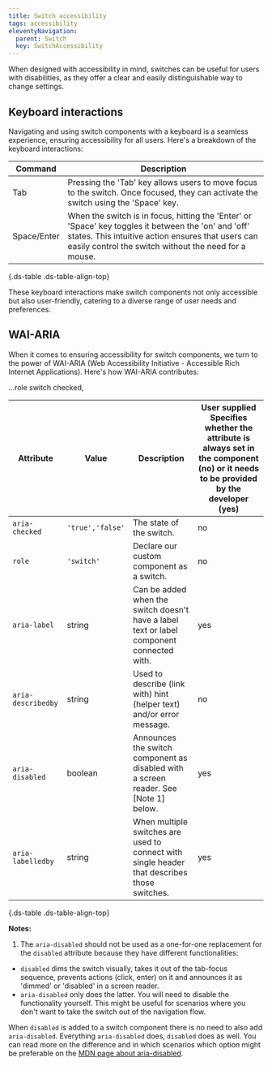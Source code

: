 ```yaml
---
title: Switch accessibility
tags: accessibility
eleventyNavigation:
  parent: Switch
  key: SwitchAccessibility
---
```

<section>

When designed with accessibility in mind, switches can be useful for users with disabilities, as they offer a clear and easily distinguishable way to change settings.

</section>

<section>

## Keyboard interactions

Navigating and using switch components with a keyboard is a seamless experience, ensuring accessibility for all users. Here's a breakdown of the keyboard interactions:

<div class="ds-table-wrapper">

|Command|Description|
|-|-|
|Tab|Pressing the 'Tab' key allows users to move focus to the switch. Once focused, they can activate the switch using the 'Space' key.|
|Space/Enter|When the switch is in focus, hitting the 'Enter' or 'Space' key toggles it between the 'on' and 'off' states. This intuitive action ensures that users can easily control the switch without the need for a mouse.|

{.ds-table .ds-table-align-top}

</div>

These keyboard interactions make switch components not only accessible but also user-friendly, catering to a diverse range of user needs and preferences.

</section>

<section> 

## WAI-ARIA

When it comes to ensuring accessibility for switch components, we turn to the power of WAI-ARIA (Web Accessibility Initiative - Accessible Rich Internet Applications). Here's how WAI-ARIA contributes:


...role switch checked,

<div class="ds-table-wrapper">

|Attribute|Value|Description|User supplied  <sl-icon name="info" aria-describedby="tooltip1" size="md"></sl-icon><sl-tooltip id="tooltip1">Specifies whether the attribute is always set in the component (no) or it needs to be provided by the developer (yes)</sl-tooltip>|
|-|-|-|-|
|`aria-checked`|`'true','false'`|The state of the switch.|no|
|`role`|`'switch'`|Declare our custom component as a switch.|no|
|`aria-label`|string|Can be added when the switch doesn't have a label text or label component connected with.|yes|
|`aria-describedby`|string|Used to describe (link with) hint (helper text) and/or error message.|no|
|`aria-disabled`|boolean|Announces the switch component as disabled with a screen reader. See [Note 1] below.|yes|
|`aria-labelledby`|string|When multiple switches are used to connect with single header that describes those switches.|yes|

{.ds-table .ds-table-align-top}

</div>

**Notes:**
1. The `aria-disabled` should not be used as a one-for-one replacement for the `disabled` attribute because they have different functionalities:

- `disabled` dims the switch visually, takes it out of the tab-focus sequence, prevents actions (click, enter) on it and announces it as 'dimmed' or 'disabled' in a screen reader.
- `aria-disabled` only does the latter. You will need to disable the functionality yourself. This might be useful for scenarios where you don't want to take the switch out of the navigation flow.

When `disabled` is added to a switch component there is no need to also add `aria-disabled`. Everything `aria-disabled` does, `disabled` does as well. You can read more on the difference and in which scenarios which option might be preferable on the [MDN page about aria-disabled](https://developer.mozilla.org/en-US/docs/Web/Accessibility/ARIA/Attributes/aria-disabled).
</section>
